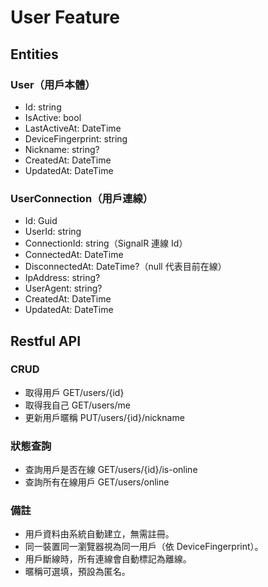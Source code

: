﻿# User Feature

## Entities

### User（用戶本體）

- Id: string
- IsActive: bool
- LastActiveAt: DateTime
- DeviceFingerprint: string
- Nickname: string?
- CreatedAt: DateTime
- UpdatedAt: DateTime

### UserConnection（用戶連線）

- Id: Guid
- UserId: string
- ConnectionId: string（SignalR 連線 Id）
- ConnectedAt: DateTime
- DisconnectedAt: DateTime?（null 代表目前在線）
- IpAddress: string?
- UserAgent: string?
- CreatedAt: DateTime
- UpdatedAt: DateTime

## Restful API

### CRUD

- 取得用戶 GET/users/{id}
- 取得我自己 GET/users/me
- 更新用戶暱稱 PUT/users/{id}/nickname

### 狀態查詢

- 查詢用戶是否在線 GET/users/{id}/is-online
- 查詢所有在線用戶 GET/users/online

### 備註

- 用戶資料由系統自動建立，無需註冊。
- 同一裝置同一瀏覽器視為同一用戶（依 DeviceFingerprint）。
- 用戶斷線時，所有連線會自動標記為離線。
- 暱稱可選填，預設為匿名。


